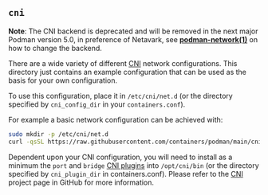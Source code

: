 ## `cni` ##

**Note**: The CNI backend is deprecated and will be removed in the next major Podman version 5.0, in preference
of Netavark, see **[podman-network(1)](../docs/source/markdown/podman-network.1.md)** on how to change the backend.

There are a wide variety of different [CNI](https://github.com/containernetworking/cni) network configurations. This
directory just contains an example configuration that can be used as the
basis for your own configuration.

To use this configuration, place it in `/etc/cni/net.d` (or the directory
specified by `cni_config_dir` in your `containers.conf`).

For example a basic network configuration can be achieved with:

```bash
sudo mkdir -p /etc/cni/net.d
curl -qsSL https://raw.githubusercontent.com/containers/podman/main/cni/87-podman-bridge.conflist | sudo tee /etc/cni/net.d/87-podman-bridge.conflist
```

Dependent upon your CNI configuration, you will need to install as a minimum the `port` and `bridge`  [CNI plugins](https://github.com/containernetworking/plugins) into `/opt/cni/bin` (or the directory specified by `cni_plugin_dir` in containers.conf).  Please refer to the [CNI](https://github.com/containernetworking) project page in GitHub for more information.
